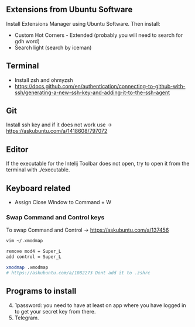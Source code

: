 ## Extensions from Ubuntu Software

Install Extensions Manager using Ubuntu Software. Then install:

- Custom Hot Corners - Extended (probably you will need to search for gdh word)
- Search light (search by iceman)

## Terminal

- Install zsh and ohmyzsh
- https://docs.github.com/en/authentication/connecting-to-github-with-ssh/generating-a-new-ssh-key-and-adding-it-to-the-ssh-agent

## Git

Install ssh key and if it does not work use -> https://askubuntu.com/a/1418608/797072

## Editor

If the executable for the Intelij Toolbar does not open, try to open it from the terminal with ./executable.

## Keyboard related

- Assign Close Window to Command + W

### Swap Command and Control keys

To swap Command and Control -> https://askubuntu.com/a/137456

~~~bash
vim ~/.xmodmap

remove mod4 = Super_L
add control = Super_L

xmodmap .xmodmap
# https://askubuntu.com/a/1082273 Dont add it to .zshrc
~~~

## Programs to install

4. 1password: you need to have at least on app where you have logged in to get your secret key from there.
5. Telegram.
